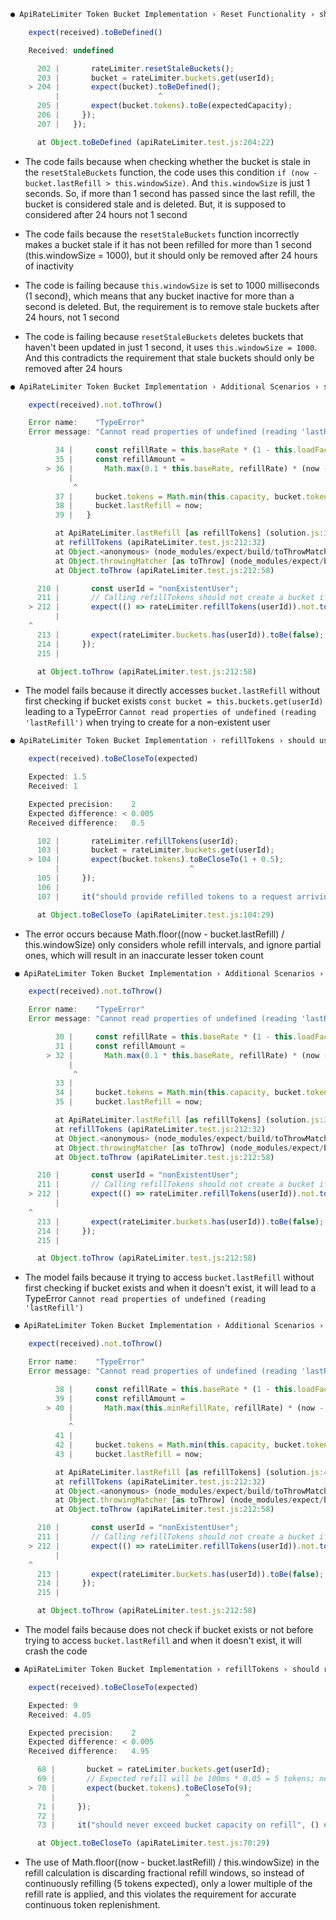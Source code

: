 ```javascript
● ApiRateLimiter Token Bucket Implementation › Reset Functionality › should reset tokens to capacity for active users after 24 hours

    expect(received).toBeDefined()

    Received: undefined

      202 |       rateLimiter.resetStaleBuckets();
      203 |       bucket = rateLimiter.buckets.get(userId);      
    > 204 |       expect(bucket).toBeDefined();
          |                      ^
      205 |       expect(bucket.tokens).toBe(expectedCapacity);  
      206 |     });
      207 |   });

      at Object.toBeDefined (apiRateLimiter.test.js:204:22)  
```
- The code fails because when checking whether the bucket is stale in the `resetStaleBuckets` function, the code uses this condition `if (now - bucket.lastRefill > this.windowSize)`. And `this.windowSize` is just 1 seconds. So, if more than 1 second has passed since the last refill, the bucket is considered stale and is deleted. But, it is supposed to considered after 24 hours not 1 second

- The code fails because the `resetStaleBuckets` function incorrectly makes a bucket stale if it has not been refilled for more than 1 second (this.windowSize = 1000), but it should only be removed after 24 hours of inactivity 


- The code is failing because `this.windowSize` is set to 1000 milliseconds (1 second), which means that any bucket inactive for more than a second is deleted. But, the requirement is to remove stale buckets after 24 hours, not 1 second

- The code is failing because `resetStaleBuckets` deletes buckets that haven't been updated in just 1 second, it uses `this.windowSize = 1000`. And this contradicts the requirement that stale buckets should only be removed after 24 hours











```javascript
● ApiRateLimiter Token Bucket Implementation › Additional Scenarios › should not create a bucket if refillTokens is called on a non-existent user

    expect(received).not.toThrow()

    Error name:    "TypeError"
    Error message: "Cannot read properties of undefined (reading 'lastRefill')"

          34 |     const refillRate = this.baseRate * (1 - this.loadFactor);
          35 |     const refillAmount =
        > 36 |       Math.max(0.1 * this.baseRate, refillRate) * (now - bucket.lastRefill);
             |                                                   
              ^
          37 |     bucket.tokens = Math.min(this.capacity, bucket.tokens + refillAmount);
          38 |     bucket.lastRefill = now;
          39 |   }

          at ApiRateLimiter.lastRefill [as refillTokens] (solution.js:36:65)
          at refillTokens (apiRateLimiter.test.js:212:32)        
          at Object.<anonymous> (node_modules/expect/build/toThrowMatchers.js:74:11)
          at Object.throwingMatcher [as toThrow] (node_modules/expect/build/index.js:320:21)
          at Object.toThrow (apiRateLimiter.test.js:212:58)      

      210 |       const userId = "nonExistentUser";
      211 |       // Calling refillTokens should not create a bucket if none exists.
    > 212 |       expect(() => rateLimiter.refillTokens(userId)).not.toThrow();
          |                                                      
    ^
      213 |       expect(rateLimiter.buckets.has(userId)).toBe(false);
      214 |     });
      215 |

      at Object.toThrow (apiRateLimiter.test.js:212:58)
```
- The model fails because it directly accesses `bucket.lastRefill` without first checking if bucket exists `const bucket = this.buckets.get(userId)` leading to a TypeError `Cannot read properties of undefined (reading 'lastRefill')` when trying to create for a non-existent user


```javascript
● ApiRateLimiter Token Bucket Implementation › refillTokens › should use minimum refill rate when loadFactor is 1               

    expect(received).toBeCloseTo(expected)

    Expected: 1.5
    Received: 1

    Expected precision:    2
    Expected difference: < 0.005
    Received difference:   0.5

      102 |       rateLimiter.refillTokens(userId);
      103 |       bucket = rateLimiter.buckets.get(userId);      
    > 104 |       expect(bucket.tokens).toBeCloseTo(1 + 0.5);    
          |                             ^
      105 |     });
      106 |
      107 |     it("should provide refilled tokens to a request arriving exactly at refill time", () => {

      at Object.toBeCloseTo (apiRateLimiter.test.js:104:29) 
```
- The error occurs because Math.floor((now - bucket.lastRefill) / this.windowSize)  only considers whole refill intervals, and ignore partial ones, which will  result in an inaccurate lesser token count


```javascript
 ● ApiRateLimiter Token Bucket Implementation › Additional Scenarios › should not create a bucket if refillTokens is called on a non-existent user

    expect(received).not.toThrow()

    Error name:    "TypeError"
    Error message: "Cannot read properties of undefined (reading 'lastRefill')"

          30 |     const refillRate = this.baseRate * (1 - this.loadFactor);
          31 |     const refillAmount =
        > 32 |       Math.max(0.1 * this.baseRate, refillRate) * (now - bucket.lastRefill);
             |                                                   
              ^
          33 |
          34 |     bucket.tokens = Math.min(this.capacity, bucket.tokens + refillAmount);
          35 |     bucket.lastRefill = now;

          at ApiRateLimiter.lastRefill [as refillTokens] (solution.js:32:65)
          at refillTokens (apiRateLimiter.test.js:212:32)        
          at Object.<anonymous> (node_modules/expect/build/toThrowMatchers.js:74:11)
          at Object.throwingMatcher [as toThrow] (node_modules/expect/build/index.js:320:21)
          at Object.toThrow (apiRateLimiter.test.js:212:58)      

      210 |       const userId = "nonExistentUser";
      211 |       // Calling refillTokens should not create a bucket if none exists.
    > 212 |       expect(() => rateLimiter.refillTokens(userId)).not.toThrow();
          |                                                      
    ^
      213 |       expect(rateLimiter.buckets.has(userId)).toBe(false);
      214 |     });
      215 |

      at Object.toThrow (apiRateLimiter.test.js:212:58)
```
- The model fails because it trying to access  `bucket.lastRefill` without first checking if bucket exists and when it doesn't exist, it will lead to a TypeError `Cannot read properties of undefined (reading 'lastRefill')` 


```javascript
 ● ApiRateLimiter Token Bucket Implementation › Additional Scenarios › should not create a bucket if refillTokens is called on a non-existent user

    expect(received).not.toThrow()

    Error name:    "TypeError"
    Error message: "Cannot read properties of undefined (reading 'lastRefill')"

          38 |     const refillRate = this.baseRate * (1 - this.loadFactor);
          39 |     const refillAmount =
        > 40 |       Math.max(this.minRefillRate, refillRate) * (now - bucket.lastRefill);
             |                                                   
             ^
          41 |
          42 |     bucket.tokens = Math.min(this.capacity, bucket.tokens + refillAmount);
          43 |     bucket.lastRefill = now;

          at ApiRateLimiter.lastRefill [as refillTokens] (solution.js:40:64)
          at refillTokens (apiRateLimiter.test.js:212:32)        
          at Object.<anonymous> (node_modules/expect/build/toThrowMatchers.js:74:11)
          at Object.throwingMatcher [as toThrow] (node_modules/expect/build/index.js:320:21)
          at Object.toThrow (apiRateLimiter.test.js:212:58)      

      210 |       const userId = "nonExistentUser";
      211 |       // Calling refillTokens should not create a bucket if none exists.
    > 212 |       expect(() => rateLimiter.refillTokens(userId)).not.toThrow();
          |                                                      
    ^
      213 |       expect(rateLimiter.buckets.has(userId)).toBe(false);
      214 |     });
      215 |

      at Object.toThrow (apiRateLimiter.test.js:212:58)
```
- The model fails because does not check if bucket exists or not before trying to access  `bucket.lastRefill`  and when it doesn't exist, it will crash the code


```javascript
 ● ApiRateLimiter Token Bucket Implementation › refillTokens › should refill tokens correctly when loadFactor is 0                                                                           

    expect(received).toBeCloseTo(expected)

    Expected: 9
    Received: 4.05

    Expected precision:    2
    Expected difference: < 0.005
    Received difference:   4.95

      68 |       bucket = rateLimiter.buckets.get(userId);
      69 |       // Expected refill will be 100ms * 0.05 = 5 tokens; new tokens = min(10, 4 + 5) = 9.
    > 70 |       expect(bucket.tokens).toBeCloseTo(9);
         |                             ^
      71 |     });
      72 |
      73 |     it("should never exceed bucket capacity on refill", () => {

      at Object.toBeCloseTo (apiRateLimiter.test.js:70:29)
```
- The use of Math.floor((now - bucket.lastRefill) / this.windowSize) in the refill calculation is discarding fractional refill windows, so instead of continuously refilling (5 tokens expected), only a lower multiple of the refill rate is applied, and this violates the requirement for accurate continuous token replenishment.
